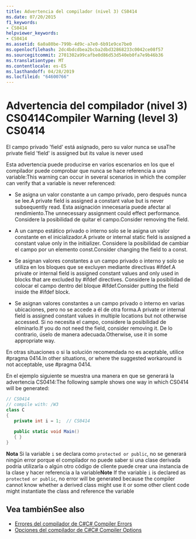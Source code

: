 ```yaml
---
title: Advertencia del compilador (nivel 3) CS0414
ms.date: 07/20/2015
f1_keywords:
- CS0414
helpviewer_keywords:
- CS0414
ms.assetid: 6a0a80be-799b-4d9c-a7e0-6b91e9ce7be0
ms.openlocfilehash: 2dc4bdcdbea2bcba2dbd32868233c0042ce08f57
ms.sourcegitcommit: 2701302a99cafbe0d86d53d540eb0fa7e9b46b36
ms.translationtype: MT
ms.contentlocale: es-ES
ms.lasthandoff: 04/28/2019
ms.locfileid: "64600766"
---
```

# <a name="compiler-warning-level-3-cs0414"></a><span data-ttu-id="458cf-102">Advertencia del compilador (nivel 3) CS0414</span><span class="sxs-lookup"><span data-stu-id="458cf-102">Compiler Warning (level 3) CS0414</span></span>
<span data-ttu-id="458cf-103">El campo privado 'field' está asignado, pero su valor nunca se usa</span><span class="sxs-lookup"><span data-stu-id="458cf-103">The private field 'field' is assigned but its value is never used</span></span>  
  
 <span data-ttu-id="458cf-104">Esta advertencia puede producirse en varios escenarios en los que el compilador puede comprobar que nunca se hace referencia a una variable:</span><span class="sxs-lookup"><span data-stu-id="458cf-104">This warning can occur in several scenarios in which the compiler can verify that a variable is never referenced:</span></span>  
  
- <span data-ttu-id="458cf-105">Se asigna un valor constante a un campo privado, pero después nunca se lee.</span><span class="sxs-lookup"><span data-stu-id="458cf-105">A private field is assigned a constant value but is never subsequently read.</span></span> <span data-ttu-id="458cf-106">Esta asignación innecesaria puede afectar al rendimiento.</span><span class="sxs-lookup"><span data-stu-id="458cf-106">The unnecessary assignment could effect performance.</span></span> <span data-ttu-id="458cf-107">Considere la posibilidad de quitar el campo.</span><span class="sxs-lookup"><span data-stu-id="458cf-107">Consider removing the field.</span></span>  
  
- <span data-ttu-id="458cf-108">A un campo estático privado o interno solo se le asigna un valor constante en el inicializador.</span><span class="sxs-lookup"><span data-stu-id="458cf-108">A private or internal static field is assigned a constant value only in the initializer.</span></span> <span data-ttu-id="458cf-109">Considere la posibilidad de cambiar el campo por un elemento const.</span><span class="sxs-lookup"><span data-stu-id="458cf-109">Consider changing the field to a const.</span></span>  
  
- <span data-ttu-id="458cf-110">Se asignan valores constantes a un campo privado o interno y solo se utiliza en los bloques que se excluyen mediante directivas #ifdef.</span><span class="sxs-lookup"><span data-stu-id="458cf-110">A private or internal field is assigned constant values and only used in blocks that are excluded by #ifdef directives.</span></span> <span data-ttu-id="458cf-111">Considere la posibilidad de colocar el campo dentro del bloque #ifdef.</span><span class="sxs-lookup"><span data-stu-id="458cf-111">Consider putting the field inside the #ifdef block.</span></span>  
  
- <span data-ttu-id="458cf-112">Se asignan valores constantes a un campo privado o interno en varias ubicaciones, pero no se accede a él de otra forma.</span><span class="sxs-lookup"><span data-stu-id="458cf-112">A private or internal field is assigned constant values in multiple locations but not otherwise accessed.</span></span> <span data-ttu-id="458cf-113">Si no necesita el campo, considere la posibilidad de eliminarlo.</span><span class="sxs-lookup"><span data-stu-id="458cf-113">If you do not need the field, consider removing it.</span></span> <span data-ttu-id="458cf-114">De lo contrario, úselo de manera adecuada.</span><span class="sxs-lookup"><span data-stu-id="458cf-114">Otherwise, use it in some appropriate way.</span></span>  
  
 <span data-ttu-id="458cf-115">En otras situaciones o si la solución recomendada no es aceptable, utilice #pragma 0414.</span><span class="sxs-lookup"><span data-stu-id="458cf-115">In other situations, or where the suggested workaround is not acceptable, use #pragma 0414.</span></span>  
  
 <span data-ttu-id="458cf-116">En el ejemplo siguiente se muestra una manera en que se generará la advertencia CS0414:</span><span class="sxs-lookup"><span data-stu-id="458cf-116">The following sample shows one way in which CS0414 will be generated:</span></span>  
  
```csharp  
// CS0414  
// compile with: /W3  
class C  
{  
   private int i = 1;  // CS0414  
  
   public static void Main()  
   { }  
}  
```  
  
 <span data-ttu-id="458cf-117">**Nota** Si la variable `i` se declara como `protected or public`, no se generará ningún error porque el compilador no puede saber si una clase derivada podría utilizarla o algún otro código de cliente puede crear una instancia de la clase y hacer referencia a la variable</span><span class="sxs-lookup"><span data-stu-id="458cf-117">**Note** If the variable `i` is declared as `protected or public`, no error will be generated because the compiler cannot know whether a derived class might use it or some other client code might instantiate the class and reference the variable</span></span>  
  
## <a name="see-also"></a><span data-ttu-id="458cf-118">Vea también</span><span class="sxs-lookup"><span data-stu-id="458cf-118">See also</span></span>

- [<span data-ttu-id="458cf-119">Errores del compilador de C#</span><span class="sxs-lookup"><span data-stu-id="458cf-119">C# Compiler Errors</span></span>](../../csharp/language-reference/compiler-messages/index.md)
- [<span data-ttu-id="458cf-120">Opciones del compilador de C#</span><span class="sxs-lookup"><span data-stu-id="458cf-120">C# Compiler Options</span></span>](../../csharp/language-reference/compiler-options/index.md)
